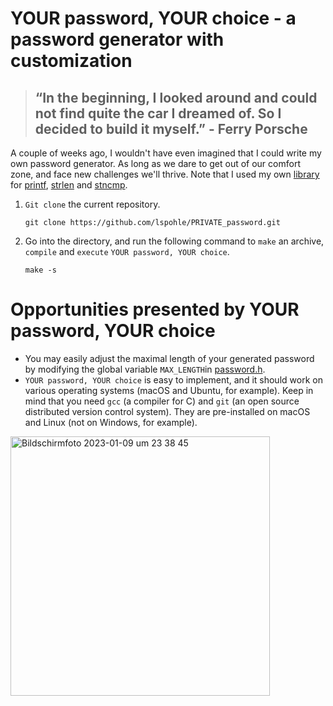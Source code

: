 # YOUR password, YOUR choice - a password generator with customization 

> ## “In the beginning, I looked around and could not find quite the car I dreamed of. So I decided to build it myself.” - Ferry Porsche

A couple of weeks ago, I wouldn't have even imagined that I could write my own password generator. As long as we dare to get out of our comfort zone, and face new challenges we'll thrive. Note that I used my own [library](https://github.com/lspohle/PRIVATE_rps/tree/main/libft) for [printf](https://github.com/lspohle/PRIVATE_password/blob/main/libft/ft_printf.c), [strlen](https://github.com/lspohle/PRIVATE_password/blob/main/libft/ft_strlen.c) and [stncmp](https://github.com/lspohle/PRIVATE_password/blob/main/libft/ft_strncmp.c).

1. `Git clone` the current repository.
      
       git clone https://github.com/lspohle/PRIVATE_password.git
2. Go into the directory, and run the following command to `make` an archive, `compile` and `execute` `YOUR password, YOUR choice`.
      
       make -s
# Opportunities presented by YOUR password, YOUR choice
- You may easily adjust the maximal length of your generated password by modifying the global variable `MAX_LENGTH`in [password.h](https://github.com/lspohle/PRIVATE_password/blob/main/password.h).
- `YOUR password, YOUR choice` is easy to implement, and it should work on various operating systems (macOS and Ubuntu, for example). Keep in mind that you need `gcc` (a compiler for C) and `git` (an open source distributed version control system). They are pre-installed on macOS and Linux (not on Windows, for example).

<img width="415" alt="Bildschirmfoto 2023-01-09 um 23 38 45" src="https://user-images.githubusercontent.com/121381385/211426434-1ff4cd0e-d503-402e-a323-6b87de001bfa.png">
